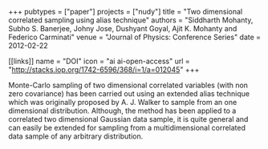 +++
pubtypes = ["paper"]
projects = ["nudy"]
title = "Two dimensional correlated sampling using alias technique"
authors = "Siddharth Mohanty, Subho S. Banerjee, Johny Jose, Dushyant Goyal, Ajit K. Mohanty and Federico Carminati"
venue = "Journal of Physics: Conference Series"
date = 2012-02-22

[[links]]
  name = "DOI"
  icon = "ai ai-open-access"
  url = "http://stacks.iop.org/1742-6596/368/i=1/a=012045"
+++

Monte-Carlo sampling of two dimensional correlated variables (with non zero covariance) has been
carried out using an extended alias technique which was originally proposed by A. J. Walker to
sample from an one dimensional distribution.  Although, the method has been applied to a correlated
two dimensional Gaussian data sample, it is quite general and can easily be extended for sampling
from a multidimensional correlated data sample of any arbitrary distribution.
